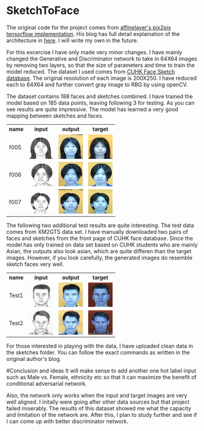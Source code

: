# SketchToFace
The original code for the project comes from [affinelayer's pix2pix tensorflow implementation](https://github.com/affinelayer/pix2pix-tensorflow). His blog has full detail explaination of the architecture in [here](http://affinelayer.com/pix2pix/). I will write my own in the future.

For this excercise I have only made very minor changes. I have mainly changed the Generative and Discriminator network to take in 64X64 images by removing two layers, so that the size of parameters and time to train the model reduced. The dataset I used comes from [CUHK Face Sketch database](http://mmlab.ie.cuhk.edu.hk/archive/facesketch.html). The original resolution of each image is 200X250. I have reduced each to 64X64 and further convert gray image to RBG by using openCV.

The dataset contains 188 faces and sketches combined. I have trained the model based on 185 data points, leaving following 3 for testing. As you can see results are quite impressive. The model has learned a very good mapping between sketches and faces.

<table>
<tr><th>name</th><th>input</th><th>output</th><th>target</th></tr>
<tr><td>f005</td><td><img src='images/f005-inputs.png'></td><td><img src='images/f005-outputs.png'></td><td><img src='images/f005-targets.png'></td></tr>
<tr><td>f006</td><td><img src='images/f006-inputs.png'></td><td><img src='images/f006-outputs.png'></td><td><img src='images/f006-targets.png'></td></tr>
<tr><td>f007</td><td><img src='images/f007-inputs.png'></td><td><img src='images/f007-outputs.png'></td><td><img src='images/f007-targets.png'></td></tr>
</table>

The following two additional test results are quite interesting. The test data comes from XM2GTS data set. I have manually downloaded two pairs of faces and sketches from the front page of CUHK face database. Since the model has only trained on data set based on CUHK students who are mainly Asian, the outputs also look asian, which are quite differen than the target images. However, if you look carefully, the generated images do resemble sketch faces very well.
<table>
<tr><th>name</th><th>input</th><th>output</th><th>target</th></tr>
<tr><td>Test1</td><td><img src='images/Test1-inputs.png'></td><td><img src='images/Test1-outputs.png'></td><td><img src='images/Test1-targets.png'></td></tr>
<tr><td>Test2</td><td><img src='images/Test2-inputs.png'></td><td><img src='images/Test2-outputs.png'></td><td><img src='images/Test2-targets.png'></td></tr>
</table>

For those interested in playing with the data, I have uploaded clean data in the sketches folder. You can follow the exact commands as written in the original author's blog.

#Conclusion and ideas
It will make sense to add another one hot label input such as Male vs. Female, ethnicity etc so that it can maximize the benefit of conditional adversarial network.

Also, the network only works when the input and target images are very well aligned. I initally were going after other data sources but that project failed miserably. The results of this dataset showed me what the capacity and limitation of the network are. After this, I plan to study further and see if I can come up with better discriminator network. 

